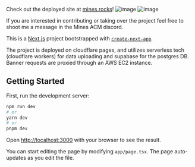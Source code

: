 Check out the deployed site at [mines.rocks](mines.rocks)! 
![image](https://github.com/shanecranor/mines-rocks/assets/70922464/8402f3a9-6767-4992-bbbc-8d7d8d48997d)
![image](https://github.com/shanecranor/mines-rocks/assets/70922464/d23d89e2-4f00-4104-ae5e-26a59f3f0e62)

If you are interested in contributing or taking over the project feel free to shoot me a message in the Mines ACM discord.

This is a [Next.js](https://nextjs.org/) project bootstrapped with [`create-next-app`](https://github.com/vercel/next.js/tree/canary/packages/create-next-app).

The project is deployed on cloudflare pages, and utilizes serverless tech (cloudflare workers) for data uploading and supabase for the postgres DB. Banner requests are proxied through an AWS EC2 instance.

## Getting Started

First, run the development server:

```bash
npm run dev
# or
yarn dev
# or
pnpm dev
```

Open [http://localhost:3000](http://localhost:3000) with your browser to see the result.

You can start editing the page by modifying `app/page.tsx`. The page auto-updates as you edit the file.



